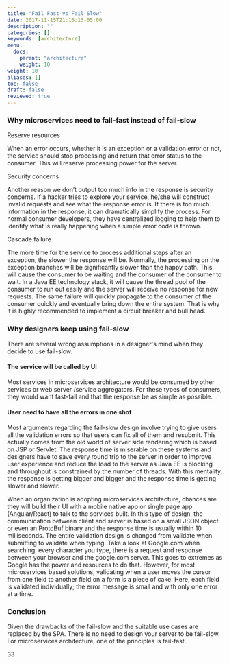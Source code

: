 ```yaml
---
title: "Fail Fast vs Fail Slow"
date: 2017-11-15T21:16:13-05:00
description: ""
categories: []
keywords: [architecture]
menu:
  docs:
    parent: "architecture"
    weight: 10
weight: 10
aliases: []
toc: false
draft: false
reviewed: true
---
```


### Why microservices need to fail-fast instead of fail-slow


Reserve resources

When an error occurs, whether it is an exception or a validation error or not, the service should stop processing and return that error status to the consumer. This will reserve processing power for the server.

Security concerns

Another reason we don’t output too much info in the response is security concerns. If a hacker tries to explore your service, he/she will construct invalid requests and see what the response error is. If there is too much information in the response, it can dramatically simplify the process. For normal consumer developers, they have centralized logging to help them to identify what is really happening when a simple error code is thrown.

Cascade failure

The more time for the service to process additional steps after an exception, the slower the response will be. Normally, the processing on the exception branches will be significantly slower than the happy path. This will cause the consumer to be waiting and the consumer of the consumer to wait. In a Java EE technology stack, it will cause the thread pool of the consumer to run out easily and the server will receive no response for new requests. The same failure will quickly propagate to the consumer of the consumer quickly and eventually bring down the entire system. That is why it is highly recommended to implement a circuit breaker and bull head.

### Why designers keep using fail-slow

There are several wrong assumptions in a designer's mind when they decide to use fail-slow.

#### The service will be called by UI

Most services in microservices architecture would be consumed by other services or web server /service aggregators. For these types of consumers, they would want fast-fail and that the response be as simple as possible. 


#### User need to have all the errors in one shot

Most arguments regarding the fail-slow design involve trying to give users all the validation errors so that users can fix all of them and resubmit. This actually comes from the old world of server side rendering which is based on JSP or Servlet. The response time is miserable on these systems and designers have to save every round trip to the server in order to improve user experience and reduce the load to the server as Java EE is blocking and throughput is constrained by the number of threads. With this mentality, the response is getting bigger and bigger and the response time is getting slower and slower.

When an organization is adopting microservices architecture, chances are they will build their UI with a mobile native app or single page app (Angular/React) to talk to the services built. In this type of design, the communication between client and server is based on a small JSON object or even an ProtoBuf binary and the response time is usually within 10 milliseconds. The entire validation design is changed from validate when submitting to validate when typing. Take a look at Google.com when searching: every character you type, there is a request and response between your browser and the google.com server. This goes to extremes as Google has the power and resources to do that. However, for most microservices based solutions, validating when a user moves the cursor from one field to another field on a form is a piece of cake. Here, each field is validated individually; the error message is small and with only one error at a time.


### Conclusion

Given the drawbacks of the fail-slow and the suitable use cases are replaced by the SPA. There
is no need to design your server to be fail-slow. For microservices architecture, one of the
principles is fail-fast. 

33


